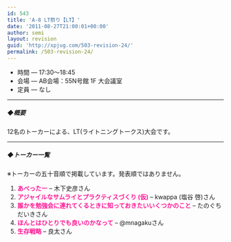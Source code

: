 ```yaml
---
id: 543
title: 'A-8 LT祭り【LT】'
date: '2011-08-27T21:00:01+00:00'
author: semi
layout: revision
guid: 'http://xpjug.com/503-revision-24/'
permalink: /503-revision-24/
---
```


- 時間 — 17:30～18:45
- 会場 — AB会場：55N号館 1F 大会議室
- 定員 — なし

---

##### ◆概要

12名のトーカーによる、LT(ライトニングトークス)大会です。

---

##### ◆トーカー一覧

※トーカーの五十音順で掲載しています。発表順ではありません。

1. <font color="#FF1493">**あべったー**</font> – 木下史彦さん
2. <font color="#FF1493">**アジャイルなサムライとプラクティスづくり (仮)**</font> – kwappa (塩谷 啓)さん
3. <font color="#FF1493">**誰かを勉強会に連れてくるときに知っておきたいいくつかのこと**</font> – たのぐちだいきさん
4. <font color="#FF1493">**ほんとはひとりでも良いのかなって**</font> – @mnagakuさん
5. <font color="#FF1493">**生存戦略**</font> – 良太さん